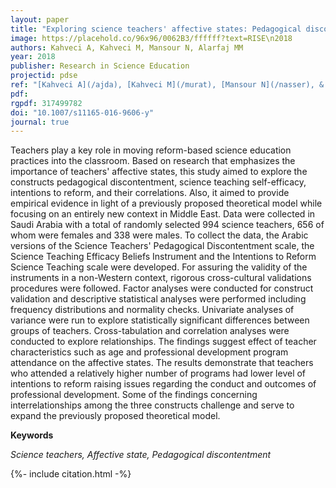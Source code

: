 ```yaml
---
layout: paper
title: "Exploring science teachers' affective states: Pedagogical discontentment, self-efficacy, intentions to reform, and their relationships"
image: https://placehold.co/96x96/0062B3/ffffff?text=RISE\n2018
authors: Kahveci A, Kahveci M, Mansour N, Alarfaj MM
year: 2018
publisher: Research in Science Education
projectid: pdse
ref: "[Kahveci A](/ajda), [Kahveci M](/murat), [Mansour N](/nasser), & [Alarfaj MM](/maher). (2018). [Exploring science teachers' affective states: Pedagogical discontentment, self-efficacy, intentions to reform, and their relationships](/qra). _Research in Science Education, 48_(6), 1359–1386."
pdf:
rgpdf: 317499782
doi: "10.1007/s11165-016-9606-y"
journal: true
---
```


Teachers play a key role in moving reform-based science education practices into the classroom. Based on research that emphasizes the importance of teachers' affective states, this study aimed to explore the constructs pedagogical discontentment, science teaching self-efficacy, intentions to reform, and their correlations. Also, it aimed to provide empirical evidence in light of a previously proposed theoretical model while focusing on an entirely new context in Middle East. Data were collected in Saudi Arabia with a total of randomly selected 994 science teachers, 656 of whom were females and 338 were males. To collect the data, the Arabic versions of the Science Teachers' Pedagogical Discontentment scale, the Science Teaching Efficacy Beliefs Instrument and the Intentions to Reform Science Teaching scale were developed. For assuring the validity of the instruments in a non-Western context, rigorous cross-cultural validations procedures were followed. Factor analyses were conducted for construct validation and descriptive statistical analyses were performed including frequency distributions and normality checks. Univariate analyses of variance were run to explore statistically significant differences between groups of teachers. Cross-tabulation and correlation analyses were conducted to explore relationships. The findings suggest effect of teacher characteristics such as age and professional development program attendance on the affective states. The results demonstrate that teachers who attended a relatively higher number of programs had lower level of intentions to reform raising issues regarding the conduct and outcomes of professional development. Some of the findings concerning interrelationships among the three constructs challenge and serve to expand the previously proposed theoretical model.

**Keywords**

*Science teachers, Affective state, Pedagogical discontentment*

{%- include citation.html -%}